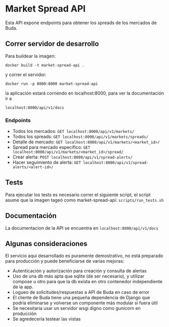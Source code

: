 # Market Spread API
Esta API expone endpoints para obtener los spreads de los mercados de Buda.

## Correr servidor de desarrollo
Para buildear la imagen:

`docker build -t market-spread-api .`

y correr el servidor:

`docker run -p 8000:8000 market-spread-api`

la aplicación estará corriendo en localhost:8000, para ver la documentación ir a

`localhost:8000/api/v1/docs`

### Endpoints
- Todos los mercados: `GET localhost:8000/api/v1/markets/`
- Todos los spreads: `GET localhost:8000/api/v1/markets/spreads/`
- Detalle de mercado: `GET localhost:8000/api/v1/markets/<market_id>/`
- Spread para mercado específico: `GET localhost:8000/api/v1/markets/<market_id>/spread/`
- Crear alerta: `POST localhost:8000/api/v1/spread-alerts/`
- Hacer seguimiento de alerta: `GET localhost:8000/api/v1/spread-alerts/<alert-id>/`

## Tests
Para ejecutar los tests es necesario correr el siguiente script, el script asume que la imagen tageó como market-spread-api:
`scripts/run_tests.sh`

## Documentación
La documentacion de la API se encuentra en `localhost:8000/api/v1/docs`


## Algunas consideraciones

El servicio aquí desarrollado es puramente demostrativo, no está preparado para producción y puede 
beneficiarse de varias mejoras:

- Autenticación y autorización para creación y consulta de alertas
- Uso de una db más apta que sqlite (de ser necesario), y utilizar compose u otro para que
la db exista en otro contenedor independiente de la app.
- Logueo de solicitudes/respuestas a API de Buda en caso de error
- El cliente de Buda tiene una pequeña dependencia de Django que podría eliminarse y volverse un componente
más modular si fuera útil
- Se necesitaría usar un servidor wsgi digno como gunicorn en producción
- Se agredecería testear las vistas
